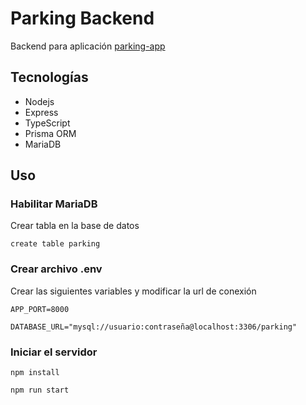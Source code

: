 # Parking Backend

Backend para aplicación [parking-app](https://github.com/ffrancoc/parking-app)

## Tecnologías
- Nodejs
- Express
- TypeScript
- Prisma ORM
- MariaDB

## Uso
### Habilitar MariaDB
Crear tabla en la base de datos

`create table parking`

### Crear archivo .env
Crear las siguientes variables y modificar la url de conexión

`APP_PORT=8000`

`DATABASE_URL="mysql://usuario:contraseña@localhost:3306/parking"`

### Iniciar el servidor
`npm install`

`npm run start`
